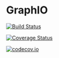 # GraphIO

[![Build Status](https://travis-ci.org/JuliaGraphs/GraphIO.jl.svg?branch=master)](https://travis-ci.org/JuliaGraphs/GraphIO.jl)

[![Coverage Status](https://coveralls.io/repos/JuliaGraphs/GraphIO.jl/badge.svg?branch=master&service=github)](https://coveralls.io/github/JuliaGraphs/GraphIO.jl?branch=master)

[![codecov.io](http://codecov.io/github/JuliaGraphs/GraphIO.jl/coverage.svg?branch=master)](http://codecov.io/github/JuliaGraphs/GraphIO.jl?branch=master)
